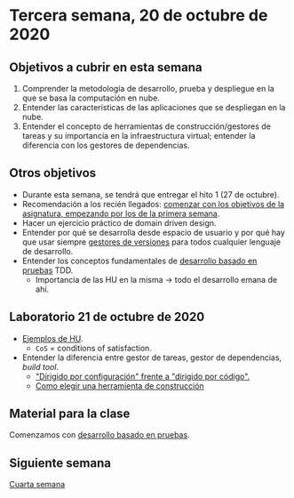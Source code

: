 # Tercera semana, 20 de octubre de 2020


## Objetivos a cubrir en esta semana

1. Comprender la metodología de desarrollo, prueba y despliegue en la que se basa la computación en nube.
2. Entender las características de las aplicaciones que se despliegan
   en la nube.
2. Entender el concepto de herramientas de construcción/gestores de tareas y su
   importancia en la infraestructura virtual; entender la diferencia
   con los gestores de dependencias.


## Otros objetivos

* Durante esta semana, se tendrá que entregar el hito 1 (27 de
  octubre).
* Recomendación a los recién llegados: [comenzar con los objetivos de
  la asignatura, empezando por los de la primera semana](01-semana.md).
* Hacer un ejercicio práctico de domain driven design.
* Entender por qué se desarrolla desde espacio de usuario y por qué
  hay que usar siempre [gestores de versiones](http://jj.github.io/CC/documentos/temas/Desarrollo_basado_en_pruebas#entornos-virtuales-de-desarrollo) para todos cualquier
  lenguaje de desarrollo.
* Entender los conceptos fundamentales de [desarrollo basado en
  pruebas](http://jj.github.io/CC/documentos/temas/Desarrollo_basado_en_pruebas#entornos-virtuales-de-desarrollo) TDD.
  * Importancia de las HU en la misma → todo el desarrollo emana de ahí.

## Laboratorio 21 de octubre de 2020

* [Ejemplos de HU](https://github.com/cecimerelo/VizYourData/issues/13).
  * `CoS` = conditions of satisfaction.
* Entender la diferencia entre gestor de tareas, gestor de
  dependencias, *build tool*.
  * ["Dirigido por configuración" frente a "dirigido por código".](https://github.com/ClevelandJavaScript/grunt-and-gulp)
  * [Como elegir una herramienta de construcción](https://freecontent.manning.com/how-to-pick-your-build-tool/)

## Material para la clase

Comenzamos con [desarrollo basado en pruebas](https://jj.github.io/CC/documentos/temas/Desarrollo_basado_en_pruebas.md).

## Siguiente semana

[Cuarta semana](04-semana.md)
